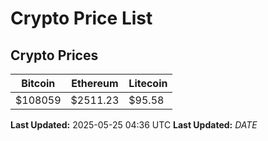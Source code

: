 # Crypto Price List

## Crypto Prices
| Bitcoin | Ethereum | Litecoin |
| ------- | -------- | -------- |
| $108059 | $2511.23 | $95.58 |
**Last Updated:** 2025-05-25 04:36 UTC
**Last Updated:** $DATE$
